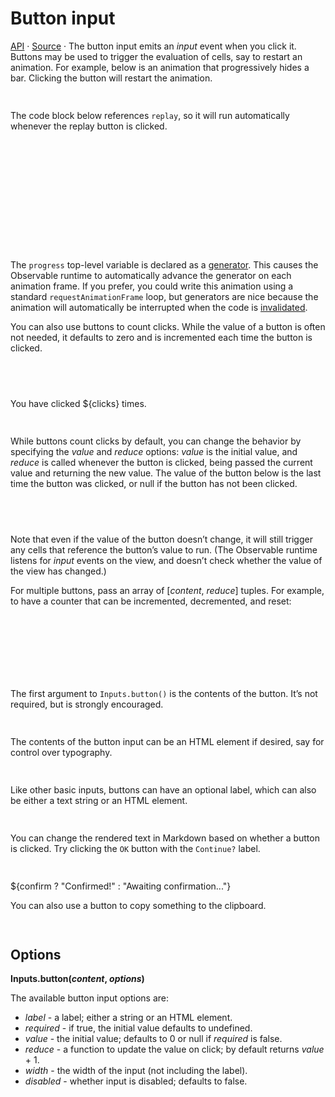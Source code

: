 # Button input

<a href="https://github.com/observablehq/inputs/blob/main/README.md#button" target="_blank">API</a> · <a href="https://github.com/observablehq/inputs/blob/main/src/button.js" target="_blank">Source</a> · The button input emits an *input* event when you click it. Buttons may be used to trigger the evaluation of cells, say to restart an animation. For example, below is an animation that progressively hides a bar. Clicking the button will restart the animation.

<canvas id="canvas" width="360" height="20" style="max-width: 100%; color: var(--theme-foreground-focus); border: solid 1px var(--theme-foreground);">

```js echo
const replay = view(Inputs.button("Replay"));
```

 The code block below references <code>replay</code>, so it will run automatically whenever the replay button is clicked.

```js
const canvas = document.querySelector("#canvas");
const context = canvas.getContext("2d");
context.fillStyle = getComputedStyle(canvas).color;
```

```js echo
replay; // run this block when the button is clicked
const progress = (function* () {
  for (let i = canvas.width; i >= 0; --i) {
    context.clearRect(0, 0, canvas.width, canvas.height);
    context.fillRect(0, 0, i, canvas.height);
    yield canvas;
  }
})();
```

<div class="note">The <code>progress</code> top-level variable is declared as a <a href="../javascript/generators">generator</a>. This causes the Observable runtime to automatically advance the generator on each animation frame. If you prefer, you could write this animation using a standard <code>requestAnimationFrame</code> loop, but generators are nice because the animation will automatically be interrupted when the code is <a href="../javascript/reactivity#invalidation">invalidated</a>.</div>

You can also use buttons to count clicks. While the value of a button is often not needed, it defaults to zero and is incremented each time the button is clicked.

```js echo
const clicks = view(Inputs.button("Click me"));
```

```js echo
clicks
```

You have clicked ${clicks} times.

```md
You have clicked ${clicks} times.
```

While buttons count clicks by default, you can change the behavior by specifying the *value* and *reduce* options: *value* is the initial value, and *reduce* is called whenever the button is clicked, being passed the current value and returning the new value. The value of the button below is the last time the button was clicked, or null if the button has not been clicked.

```js echo
const time = view(Inputs.button("Update", {value: null, reduce: () => new Date}));
```

```js
time
```

Note that even if the value of the button doesn’t change, it will still trigger any cells that reference the button’s value to run. (The Observable runtime listens for *input* events on the view, and doesn’t check whether the value of the view has changed.)

For multiple buttons, pass an array of [*content*, *reduce*] tuples. For example, to have a counter that can be incremented, decremented, and reset:

```js echo
const counter = view(Inputs.button([
  ["Increment", value => value + 1],
  ["Decrement", value => value - 1],
  ["Reset", value => 0]
], {value: 0, label: "Counter"}));
```

```js echo
counter
```

The first argument to `Inputs.button()` is the contents of the button. It’s not required, but is strongly encouraged.

```js echo
const x = view(Inputs.button());
```

The contents of the button input can be an HTML element if desired, say for control over typography.

```js echo
const y = view(Inputs.button(html`<i>Fancy</i>`));
```

Like other basic inputs, buttons can have an optional label, which can also be either a text string or an HTML element.

```js echo
const confirm = view(Inputs.button("OK", {label: "Continue?"}));
```

You can change the rendered text in Markdown based on whether a button is clicked. Try clicking the `OK` button with the  `Continue?` label.

```md echo run=false
confirm ? "Confirmed!" : "Awaiting confirmation..."
```

${confirm ? "Confirmed!" : "Awaiting confirmation..."}

You can also use a button to copy something to the clipboard.

```js echo
Inputs.button("Copy to clipboard", {value: null, reduce: () => navigator.clipboard.writeText(time)})
```

## Options

**Inputs.button(*content*, *options*)**

The available button input options are:

* *label* - a label; either a string or an HTML element.
* *required* - if true, the initial value defaults to undefined.
* *value* - the initial value; defaults to 0 or null if *required* is false.
* *reduce* - a function to update the value on click; by default returns *value* + 1.
* *width* - the width of the input (not including the label).
* *disabled* - whether input is disabled; defaults to false.
